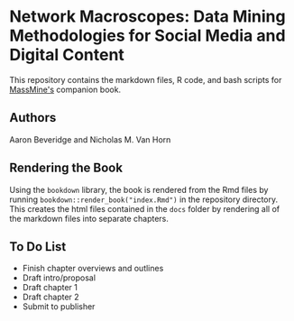 # Network Macroscopes: Data Mining Methodologies for Social Media and Digital Content
This repository contains the markdown files, R code, and bash scripts for [MassMine's](https://www.massmine.org/) companion book.

## Authors
Aaron Beveridge and Nicholas M. Van Horn

## Rendering the Book
Using the `bookdown` library, the book is rendered from the Rmd files by running `bookdown::render_book("index.Rmd")` in the repository directory. This creates the html files contained in the `docs` folder by rendering all of the markdown files into separate chapters.

## To Do List
- Finish chapter overviews and outlines
- Draft intro/proposal
- Draft chapter 1
- Draft chapter 2
- Submit to publisher
